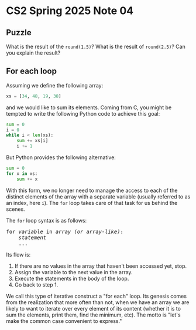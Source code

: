 # CS2 Spring 2025 Note 04

## Puzzle

What is the result of the `round(1.5)`?  What is the result of `round(2.5)`?
Can you explain the result?

## For each loop

Assuming we define the following array:

```python
xs = [34, 48, 19, 38]
```

and we would like to sum its elements.  Coming from C, you might be tempted to
write the following Python code to achieve this goal:

```python
sum = 0
i = 0
while i < len(xs):
    sum += xs[i]
    i += 1
```

But Python provides the following alternative:

```python
sum = 0
for x in xs:
    sum += x
```

With this form, we no longer need to manage the access to each of the distinct
elements of the array with a separate variable (usually referred to as an index,
here `i`).  The `for` loop takes care of that task for us behind the scenes.

The `for` loop syntax is as follows:

<pre>
for <em>variable</em> in <em>array (or array-like)</em>:
    <em>statement</em>
    ...
</pre>

Its flow is:

1. If there are no values in the array that haven't been accessed yet, stop.
2. Assign the variable to the next value in the array.
3. Execute the statements in the body of the loop.
4. Go back to step 1.

We call this type of iterative construct a "for each" loop.  Its genesis comes
from the realization that more often than not, when we have an array we are
likely to want to iterate over every element of its content (whether it is to
sum the elements, print them, find the minimum, etc).  The motto is "let's make
the common case convenient to express."
